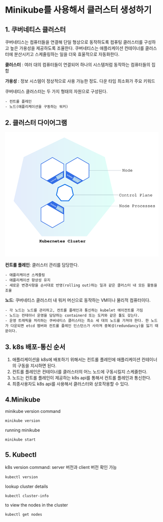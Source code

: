 # Minikube를 사용해서 클러스터 생성하기

## 1. 쿠버네티스 클러스터

쿠버네티스는 컴퓨터들을 연결해 단일 형상으로 동작하도록 컴퓨팅 클러스터를 구성하고 높은 가용성을 제공하도록 조율한다. 쿠버네티스는 애플리케이션 컨테이너를 클러스터에 분산시키고 스케줄링하는 일을 더욱 효울적으로 자동화한다.

**클러스터** : 여러 대의 컴퓨터들이 연결되어 하나의 시스템처럼 동작하는 컴퓨터들의 집합

**가용성** : 정보 시스템이 정상적으로 사용 가능한 정도. 다운 타임 최소화가 주요 키워드

쿠버네티스 클러스터는 두 가지 형태의 자원으로 구성된다.

    - 컨트롤 플레인
    - 노드(애플리케이션을 구동하는 워커)

## 2. 클러스터 다이어그램

<p align="center">
<img src="../resource/module_01_cluster.svg">
</p>

**컨트롤 플레인**: 클러스터 관리를 담당한다.

    - 애플리케이션 스케줄링
    - 애플리케이션 항상성 유지
    - 새로운 변경사항을 순서대로 반영(rolling out)하는 일과 같은 클러스터 내 모든 활동을 조율

**노드**: 쿠버네티스 클러스터 내 워커 머신으로 동작하는 VM이나 물리적 컴퓨터이다.

    - 각 노드는 노드를 관리하고, 컨트롤 플레인과 통신하는 kubelet 에이전트를 가짐
    - 노드는 컨테이너 운영을 담당하는 containerd 또는 도커와 같은 툴도 갖는다.
    - 운영 트래픽을 처리하는 쿠버네티스 클러스터는 최소 세 대의 노드를 가져야 한다. 한 노드가 다운되면 etcd 멤버와 컨트롤 플레인 인스턴스가 사라져 중복성(redundancy)을 잃기 때문이다.

## 3. k8s 배포-통신 순서

1. 애플리케이션을 k8s에 배포하기 위해서는 컨트롤 플레인에 애플리케이션 컨테이너의 구동을 지시하면 된다.
2. 컨트롤 플레인은 컨테이너를 클러스터의 어느 노드에 구동시킬지 스케줄한다.
3. 노드는 컨트롤 플레인이 제공하는 k8s api를 통해서 컨트롤 플레인과 통신한다.
4. 최종사용자도 k8s api를 사용해서 클러스터와 상호작용할 수 있다.

## 4.Minikube

minikube version command

```sh
minikube version
```

running minikube

```sh
minikube start
```

## 5. Kubectl

k8s version command: server 버전과 client 버전 확인 가능

```sh
kubectl version
```

lookup cluster details

```sh
kubectl cluster-info
```

to view the nodes in the cluster

```sh
kubectl get nodes
```
